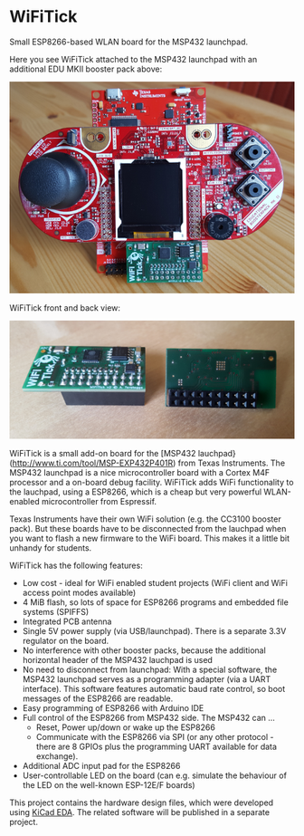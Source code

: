 # WiFiTick
Small ESP8266-based WLAN board for the MSP432 launchpad.

Here you see WiFiTick attached to the MSP432 launchpad with an
additional EDU MKII booster pack above:

![WiFiTick picture 1](images/WiFiTick_installed.png)

WiFiTick front and back view:

![WiFiTick picture 2](images/WiFiTick_front_back.png)

WiFiTick is a small add-on board for the
[MSP432 lauchpad}(http://www.ti.com/tool/MSP-EXP432P401R) from Texas Instruments.
The MSP432 launchpad is a nice microcontroller board with a Cortex M4F processor
and a on-board debug facility. WiFiTick adds WiFi functionality to the lauchpad,
using a ESP8266, which is a cheap but very powerful WLAN-enabled microcontroller
from Espressif.

Texas Instruments have their own WiFi solution (e.g. the CC3100 booster pack).
But these boards have to be disconnected from the lauchpad when you want to 
flash a new firmware to the WiFi board. This makes it a little bit unhandy for
students.

WiFiTick has the following features:

* Low cost - ideal for WiFi enabled student projects
  (WiFi client and WiFi access point modes available)
* 4 MiB flash, so lots of space for ESP8266 programs and
  embedded file systems (SPIFFS) 
* Integrated PCB antenna
* Single 5V power supply (via USB/launchpad). There is a separate
  3.3V regulator on the board.
* No interference with other booster packs, because the additional 
  horizontal header of the MSP432 lauchpad is used
* No need to disconnect from launchpad: With a special software, the MSP432
  launchpad serves as a programming adapter (via a UART interface). This
  software features automatic baud rate control, so boot messages of the
  ESP8266 are readable.
* Easy programming of ESP8266 with Arduino IDE
* Full control of the ESP8266 from MSP432 side. The MSP432 can ...
    * Reset, Power up/down or wake up the ESP8266
    * Communicate with the ESP8266 via SPI (or any other protocol -
      there are 8 GPIOs plus the programming UART available for
      data exchange).
* Additional ADC input pad for the ESP8266
* User-controllable LED on the board (can e.g. simulate the behaviour of the
  LED on the well-known ESP-12E/F boards)

This project contains the hardware design files, which were developed
using [KiCad EDA](http://kicad-pcb.org/). The related software will be
published in a separate project.

